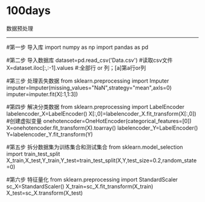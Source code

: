 100days
===========
数据预处理
___________
#第一步 导入库
import numpy as np
import pandas as pd

#第二步 导入数据库
dataset=pd.read_csv('Data.csv')   #读取csv文件
X=dataset.iloc[:,:-1].values      #:全部行 or 列；[a]第a行or列

#第三步 处理丢失数据
from sklearn.preprocessing import Imputer
imputer=Imputer(missing_values="NaN",strategy="mean",axls=0)
imputer=imputer.fit(X[:1,1:3])

#第四步 解决分类数据
from sklearn.preprocessing import LabelEncoder
labelencoder_X=LabelEncoder()
X[:,0]=labelencoder_X.fit_transform(X[:,0])
#创建虚拟变量
onehotencoder=OneHotEncoder(categorical_features=[0])
X=onehotencoder.fit_transform(X).toarray()
labelencoder_Y=LabelEncoder()
Y=labelencoder_Y.fit_transform(Y)

#第五步 拆分数据集为训练集合和测试集合
from sklearn.model_selection import train_test_split
X_train,X_test,Y_train,Y_test=train_test_split(X,Y,test_size=0.2,random_state=0)

#第六步 特征量化
from sklearn.preprocessing import StandardScaler
sc_X=StandardScaler()
X_train=sc_X.fit_transform(X_train)
X_test=sc_X.transform(X_test)
